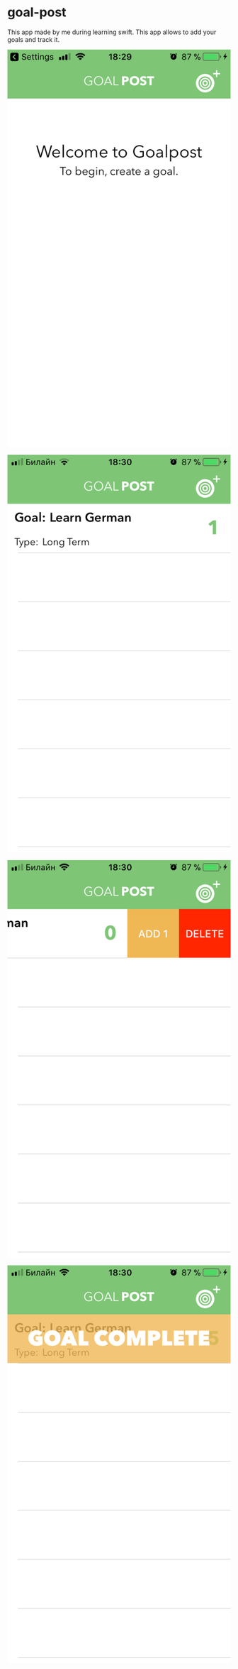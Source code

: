 # goal-post
This app made by me during learning swift. This app allows to add your goals and track it.

![](Screenshots/IMG_4903.PNG)

![](Screenshots/IMG_4909.PNG)

![](Screenshots/IMG_4908.PNG)

![](Screenshots/IMG_4910.PNG)


